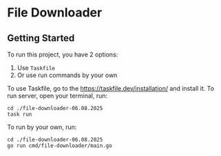 # File Downloader


## Getting Started
To run this project, you have 2 options:

1. Use ```Taskfile```
2. Or use run commands by your own

To use Taskfile, go to the https://taskfile.dev/installation/ and install it. To run server, open your terminal, run:
```
cd ./file-downloader-06.08.2025
task run
```

To run by your own, run:
```
cd ./file-downloader-06.08.2025
go run cmd/file-downloader/main.go
```